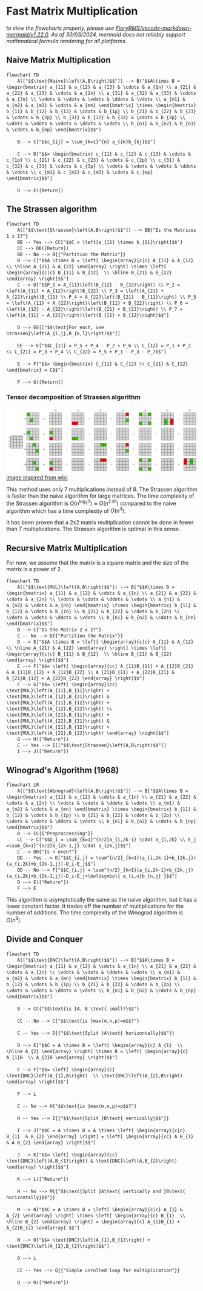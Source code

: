 # Fast Matrix Multiplication

_to view the flowcharts properly, please use [FieryRMS/vscode-markdown-mermaid/v1.22.0](https://github.com/FieryRMS/vscode-markdown-mermaid/releases/tag/v1.22.0). As of 30/03/2024, mermaid does not reliably support mathmatical formula rendering for all platforms._

## Naive Matrix Multiplication

```mermaid
flowchart TD
    A(["$$\text{Naive}\left(A,B\right)$$"]) --> B("$$A\times B = \begin{bmatrix} a_{11} & a_{12} & a_{13} & \cdots & a_{1n} \\ a_{21} & a_{22} & a_{23} & \cdots & a_{2n} \\ a_{31} & a_{32} & a_{33} & \cdots & a_{3n} \\ \vdots & \vdots & \vdots & \ddots & \vdots \\ a_{m1} & a_{m2} & a_{m3} & \cdots & a_{mn} \end{bmatrix} \times \begin{bmatrix} b_{11} & b_{12} & b_{13} & \cdots & b_{1p} \\ b_{21} & b_{22} & b_{23} & \cdots & b_{2p} \\ b_{31} & b_{32} & b_{33} & \cdots & b_{3p} \\ \vdots & \vdots & \vdots & \ddots & \vdots \\ b_{n1} & b_{n2} & b_{n3} & \cdots & b_{np} \end{bmatrix}$$")

    B --> C["$$c_{ij} = \sum_{k=1}^{n} a_{ik}b_{kj}$$"]

    C --> D["$$= \begin{bmatrix} c_{11} & c_{12} & c_{13} & \cdots & c_{1p} \\ c_{21} & c_{22} & c_{23} & \cdots & c_{2p} \\ c_{31} & c_{32} & c_{33} & \cdots & c_{3p} \\ \vdots & \vdots & \vdots & \ddots & \vdots \\ c_{m1} & c_{m2} & c_{m3} & \cdots & c_{mp} \end{bmatrix}$$"]

    D --> E([Return])
```

## The Strassen algorithm

```mermaid
flowchart TD
    A(["$$\text{Strassen}\left(A,B\right)$$"]) --> BB{"Is the Matrices 1 x 1?"}
    BB -- Yes --> CC["$$C = \left[a_{11} \times b_{11}\right]$$"]
    CC --> DD([Return])
    BB -- No --> B{{"Partition the Matrix"}}
    B --> C["$$A \times B = \left[ \begin{array}{c|c} A_{11} & A_{12}  \\ \hline A_{21} & A_{22} \end{array} \right] \times \left[ \begin{array}{c|c} B_{11} & B_{12}  \\ \hline B_{21} & B_{22} \end{array} \right]$$"]
    C --> D["$$P_1 = A_{11}\left(B_{12} - B_{22}\right) \\ P_2 = \left(A_{11} + A_{12}\right)B_{22} \\ P_3 = \left(A_{21} + A_{22}\right)B_{11} \\ P_4 = A_{22}\left(B_{21} - B_{11}\right) \\ P_5 = \left(A_{11} + A_{22}\right)\left(B_{11} + B_{22}\right) \\ P_6 = \left(A_{12} - A_{22}\right)\left(B_{21} + B_{22}\right) \\ P_7 = \left(A_{11} - A_{21}\right)\left(B_{11} + B_{12}\right)$$"]

    D --> EE[["$$\text{For each, use Strassen}\left(A_{i,j},B_{k,l}\right)$$"]]

    EE --> E["$$C_{11} = P_5 + P_4 - P_2 + P_6 \\ C_{12} = P_1 + P_2 \\ C_{21} = P_3 + P_4 \\ C_{22} = P_5 + P_1 - P_3 - P_7$$"]

    E --> F["$$= \begin{bmatrix} C_{11} & C_{12} \\ C_{21} & C_{22} \end{bmatrix} = C$$"]

    F --> G([Return])
```

### Tensor decomposition of Strassen algorithm

![Tensor Decompostion Created on ](./assets/Figma_matrix_decomposition.png)
[image inspired from wiki](https://upload.wikimedia.org/wikipedia/commons/thumb/2/2e/Strassen_algorithm.svg/1200px-Strassen_algorithm.svg.png)

This method uses only 7 multiplications instead of 8. The Strassen algorithm is faster than the naive algorithm for large matrices. The time complexity of the Strassen algorithm is $O(n^{\log_2 7}) \approx O(n^{2.81})$ compared to the naive algorithm which has a time complexity of $O(n^3)$.

It has been proven that a 2x2 matrix multiplication cannot be done in fewer than 7 multiplications. The Strassen algorithm is optimal in this sense.

## Recursive Matrix Multiplication

For now, we assume that the matrix is a square matrix and the size of the matrix is a power of 2.

```mermaid
flowchart TD
    A(["$$\text{MUL}\left(A,B\right)$$"]) --> B["$$A\times B = \begin{bmatrix} a_{11} & a_{12} & \cdots & a_{1n} \\ a_{21} & a_{22} & \cdots & a_{2n} \\ \vdots & \vdots & \ddots & \vdots \\ a_{n1} & a_{n2} & \cdots & a_{nn} \end{bmatrix} \times \begin{bmatrix} b_{11} & b_{12} & \cdots & b_{1n} \\ b_{21} & b_{22} & \cdots & b_{2n} \\ \vdots & \vdots & \ddots & \vdots \\ b_{n1} & b_{n2} & \cdots & b_{nn} \end{bmatrix}$$"]
    B --> C{"Is the Matrix 2 x 2?"}
    C -- No --> D{{"Partition the Matrix"}}
    D --> E["$$A \times B = \left[ \begin{array}{c|c} A_{11} & A_{12}  \\ \hline A_{21} & A_{22} \end{array} \right] \times \left[ \begin{array}{c|c} B_{11} & B_{12}  \\ \hline B_{21} & B_{22} \end{array} \right]$$"]
    E --> F["$$= \left[ \begin{array}{cc} A_{11}B_{11} + A_{12}B_{21} & A_{11}B_{12} + A_{12}B_{22} \\ A_{21}B_{11} + A_{22}B_{21} & A_{21}B_{12} + A_{22}B_{22} \end{array} \right]$$"]
    F --> G["$$= \left[ \begin{array}{cc} \text{MUL}\left(A_{11},B_{11}\right) + \text{MUL}\left(A_{12},B_{21}\right) & \text{MUL}\left(A_{11},B_{12}\right) + \text{MUL}\left(A_{12},B_{22}\right) \\ \text{MUL}\left(A_{21},B_{11}\right) + \text{MUL}\left(A_{22},B_{21}\right) & \text{MUL}\left(A_{21},B_{12}\right) + \text{MUL}\left(A_{22},B_{22}\right) \end{array} \right]$$"]
    G --> H(["Return"])
    C -- Yes --> I[["$$\text{Strassen}\left(A,B\right)$$"]]
    I --> J(["Return"])
```

## Winograd's Algorithm (1968)

```mermaid
flowchart LR
    A(["$$\text{Winograd}\left(A,B\right)$$"]) --> B["$$A\times B = \begin{bmatrix} a_{11} & a_{12} & \cdots & a_{1n} \\ a_{21} & a_{22} & \cdots & a_{2n} \\ \vdots & \vdots & \ddots & \vdots \\ a_{m1} & a_{m2} & \cdots & a_{mn} \end{bmatrix} \times \begin{bmatrix} b_{11} & b_{12} & \cdots & b_{1p} \\ b_{21} & b_{22} & \cdots & b_{2p} \\ \vdots & \vdots & \ddots & \vdots \\ b_{n1} & b_{n2} & \cdots & b_{np} \end{bmatrix}$$"]
    B --> CC{{"Preproccessing"}}
    CC --> C["$$D_i = \sum_{k=1}^{n/2}a_{i,2k-1} \cdot a_{i,2k} \\ E_j =\sum_{k=1}^{n/2}b_{2k-1,j} \cdot a_{2k,j}$$"]
    C --> DD{"Is n even?"}
    DD -- Yes --> D["$$C_{i,j} = \sum^{n/2}_{k=1}(a_{i,2k-1}+b_{2k,j})(a_{i,2k}+b_{2k-1,j})-D_i-E_j$$"]
    DD -- No --> F["$$C_{i,j} = \sum^{n/2}_{k=1}(a_{i,2k-1}+b_{2k,j})(a_{i,2k}+b_{2k-1,j})-D_i-E_j+\boldsymbol{ a_{i,n}b_{n,j} }$$"]
    D --> E(["Return"])
    F --> E
```

This algorithm is asymptotically the same as the naive algorithm, but it has a lower constant factor. It trades off the number of multiplications for the number of additions. The time complexity of the Winograd algorithm is $O(n^3)$.

## Divide and Conquer

```mermaid
flowchart TD
    A(["$$\text{DNC}\left(A,B\right)$$"]) --> B["$$A\times B = \begin{bmatrix} a_{11} & a_{12} & \cdots & a_{1n} \\ a_{21} & a_{22} & \cdots & a_{2n} \\ \vdots & \vdots & \ddots & \vdots \\ a_{m1} & a_{m2} & \cdots & a_{mn} \end{bmatrix} \times \begin{bmatrix} b_{11} & b_{12} & \cdots & b_{1p} \\ b_{21} & b_{22} & \cdots & b_{2p} \\ \vdots & \vdots & \ddots & \vdots \\ b_{n1} & b_{n2} & \cdots & b_{np} \end{bmatrix}$$"]

    B --> CC{"$$\text{is }A, B \text{ small?}$$"}

    CC -- No --> C{"$$\text{is }max(m,n,p)=m$$?"}

    C -- Yes --> D{{"$$\text{Split }A\text{ horizontally}$$"}}

    D --> E["$$C = A \times B = \left[ \begin{array}{c} A_{1}  \\ \hline A_{2} \end{array} \right] \times B = \left[ \begin{array}{c} A_{1}B  \\ A_{2}B \end{array} \right]$$"]

    E --> F["$$= \left[ \begin{array}{c} \text{DNC}\left(A_{1},B\right)  \\ \text{DNC}\left(A_{2},B\right) \end{array} \right]$$"]

    F --> L

    C -- No --> H{"$$\text{is }max(m,n,p)=p$$?"}

    H -- Yes --> I{{"$$\text{Split }B\text{ vertically}$$"}}

    I --> J["$$C = A \times B = A \times \left[ \begin{array}{c|c} B_{1}  & B_{2} \end{array} \right] = \left[ \begin{array}{cc} A B_{1} & A B_{2} \end{array} \right]$$"]

    J --> K["$$= \left[ \begin{array}{cc} \text{DNC}\left(A,B_{1}\right) & \text{DNC}\left(A,B_{2}\right) \end{array} \right]$$"]

    K --> L(["Return"])

    H -- No --> M{{"$$\text{Split }A\text{ vertically and }B\text{ horizontally}$$"}}

    M --> N["$$C = A \times B = \left[ \begin{array}{c|c} A_{1} & A_{2} \end{array} \right] \times \left[ \begin{array}{c} B_{1}  \\ \hline B_{2} \end{array} \right] = \begin{array}{c} A_{1}B_{1} + A_{2}B_{2} \end{array} $$"]

    N --> O["$$= \text{DNC}\left(A_{1},B_{1}\right) + \text{DNC}\left(A_{2},B_{2}\right)$$"]

    O --> L

    CC -- Yes --> Q{{"Simple unrolled loop for multiplication"}}

    Q --> R(["Return"])

```
